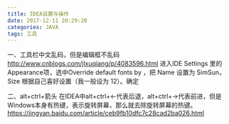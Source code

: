 ```yaml
---
title: IDEA设置与操作
date: 2017-12-11 20:29:20
categories: JAVA
tags: 工具
---
```

一、工具栏中文乱码，但是编辑框不乱码
http://www.cnblogs.com/jlxuqiang/p/4083596.html
进入IDE Settings 里的 Appearance项，选中Override default fonts by ，把 Name 设置为 SimSun，Size 根据自己喜好设置（我一般设为 12）。确定

二、alt+ctrl+箭头
在IDEA中alt+ctrl+←代表后退，alt+ctrl+→代表前进，但是Windows本身有热键，表示旋转屏幕，那么就去除旋转屏幕的热键。
https://jingyan.baidu.com/article/ceb9fb10dfc7c28cad2ba026.html
